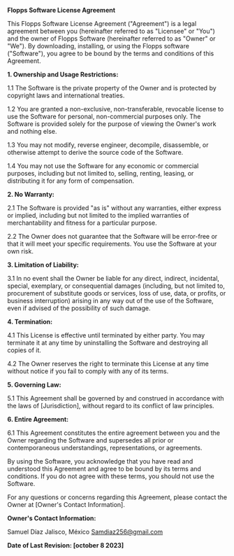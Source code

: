 **Flopps Software License Agreement**

This Flopps Software License Agreement ("Agreement") is a legal agreement between you (hereinafter referred to as "Licensee" or "You") and the owner of Flopps Software (hereinafter referred to as "Owner" or "We"). By downloading, installing, or using the Flopps software ("Software"), you agree to be bound by the terms and conditions of this Agreement.

**1. Ownership and Usage Restrictions:**

1.1 The Software is the private property of the Owner and is protected by copyright laws and international treaties.

1.2 You are granted a non-exclusive, non-transferable, revocable license to use the Software for personal, non-commercial purposes only. The Software is provided solely for the purpose of viewing the Owner's work and nothing else.

1.3 You may not modify, reverse engineer, decompile, disassemble, or otherwise attempt to derive the source code of the Software.

1.4 You may not use the Software for any economic or commercial purposes, including but not limited to, selling, renting, leasing, or distributing it for any form of compensation.

**2. No Warranty:**

2.1 The Software is provided "as is" without any warranties, either express or implied, including but not limited to the implied warranties of merchantability and fitness for a particular purpose.

2.2 The Owner does not guarantee that the Software will be error-free or that it will meet your specific requirements. You use the Software at your own risk.

**3. Limitation of Liability:**

3.1 In no event shall the Owner be liable for any direct, indirect, incidental, special, exemplary, or consequential damages (including, but not limited to, procurement of substitute goods or services, loss of use, data, or profits, or business interruption) arising in any way out of the use of the Software, even if advised of the possibility of such damage.

**4. Termination:**

4.1 This License is effective until terminated by either party. You may terminate it at any time by uninstalling the Software and destroying all copies of it.

4.2 The Owner reserves the right to terminate this License at any time without notice if you fail to comply with any of its terms.

**5. Governing Law:**

5.1 This Agreement shall be governed by and construed in accordance with the laws of [Jurisdiction], without regard to its conflict of law principles.

**6. Entire Agreement:**

6.1 This Agreement constitutes the entire agreement between you and the Owner regarding the Software and supersedes all prior or contemporaneous understandings, representations, or agreements.

By using the Software, you acknowledge that you have read and understood this Agreement and agree to be bound by its terms and conditions. If you do not agree with these terms, you should not use the Software.

For any questions or concerns regarding this Agreement, please contact the Owner at [Owner's Contact Information].

**Owner's Contact Information:**

Samuel Díaz
Jalisco, México
Samdiaz256@gmail.com

**Date of Last Revision: [october 8 2023]**
 
